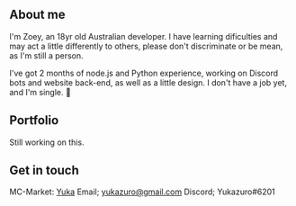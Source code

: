 ## About me
I'm Zoey, an 18yr old Australian developer. I have learning dificulties and may act a little differently to others, please don't discriminate or be mean, as I'm still a person.  

I've got 2 months of node.js and Python experience, working on Discord bots and website back-end, as well as a little design. I don't have a job yet, and I'm single. :eyes:

## Portfolio
Still working on this.

## Get in touch
MC-Market: [Yuka](https://www.mc-market.org/members/155324/)
Email; [yukazuro@gmail.com](mailto:yukazuro@gmail.com)
Discord; Yukazuro#6201
